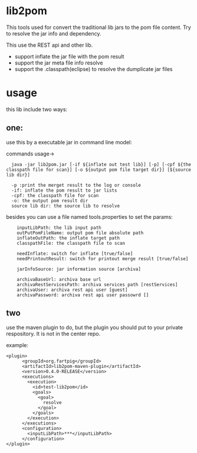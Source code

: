 # lib2pom

This tools used for convert the traditional lib jars to the pom file content. Try to resolve the jar info and dependency.

This use the REST api and other lib.  

* support inflate the jar file with the pom result
* support the jar meta file info resolve  
* support the .classpath(eclipse) to resolve the dumplicate jar files  

# usage

this lib include two ways:

## one:
use this by a executable jar in command line model:

commands usage->

	  java -jar lib2pom.jar [-if ${inflate out test lib}] [-p] [-cpf ${the classpath file for scan}] [-o ${output pom file target dir}] [${source lib dir}]
	
	  -p :print the merget result to the log or console
	  -if: inflate the pom result to jar lists
	  -cpf: the classpath file for scan
	  -o: the output pom result dir
	  source lib dir: the source lib to resolve

besides you can use a file named tools.properties to set the params:

		inputLibPath: the lib input path
		outPutPomFileName: output pom file absolute path
		inflateOutPath: the inflate target path
		classpathFile: the classpath file to scan

		needInflate: switch for inflate [true/false]
		needPrintoutResult: switch for printout merge result [true/false]

		jarInfoSource: jar information source [archiva]

		archivaBaseUrl: archiva base url
		archivaRestServicesPath: archiva services path [restServices]
		archivaUser: archiva rest api user [guest]
		archivaPassword: archiva rest api user passowrd []

    
## two
use the maven plugin to do, but the plugin you should put to your private respository. It is not in the center repo.

example:

	<plugin>
          <groupId>org.fartpig</groupId>
          <artifactId>lib2pom-maven-plugin</artifactId>
          <version>0.4.0-RELEASE</version>
          <executions>
            <execution>
              <id>test-lib2pom</id>
              <goals>
                <goal>
                  resolve
                </goal>
              </goals>
            </execution>
          </executions>
          <configuration>
            <inputLibPath>***</inputLibPath>
          </configuration>
	</plugin>
